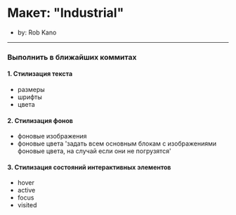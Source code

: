 # Макет: "Industrial"

* by: Rob Kano

---
### Выполнить в ближайших коммитах

#### 1. Стилизация текста
* размеры
* шрифты
* цвета

#### 2. Стилизация фонов
* фоновые изображения
* фоновые цвета
'задать всем основным блокам с изображениями фоновые цвета, на случай если они не погрузятся'

#### 3. Стилизация состояний интерактивных элементов
* hover
* active
* focus
* visited
